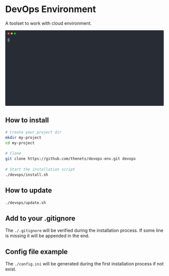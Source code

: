 # DevOps Environment

A toolset to work with cloud environment.

[![asciicast](./docs/preview.svg)](https://asciinema.org/a/sShTBvpzo9yohonEGsEKr6HC1)

## How to install

```bash
# Create your project dir
mkdir my-project
cd my-project

# Clone
git clone https://github.com/thenets/devops-env.git devops

# Start the installation script
./devops/install.sh
```

## How to update

```bash
./devops/update.sh
```

## Add to your .gitignore

The `./.gitignore` will be verified during the installation process. If some line is missing it will be appended in the end.

## Config file example

The `./config.ini` will be generated during the first installation process if not exist.
